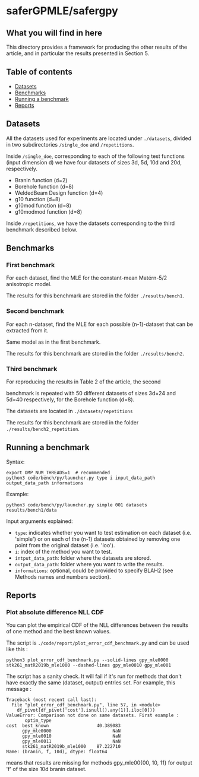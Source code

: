 # saferGPMLE/safergpy

## What you will find in here

This directory provides a framework for producing the other results of
  the article, and in particular the results presented in Section 5.

## Table of contents

  * [Datasets](#datasets)
  * [Benchmarks](#benchmarks)
  * [Running a benchmark](#running-a-benchmark)
  * [Reports](#reports)

## Datasets

All the datasets used for experiments are located under `./datasets`, divided in two subdirectories 
`/single_doe` and `/repetitions`.

Inside `/single_doe`, corresponding to each of the following test functions (input dimension 
d) we have four datasets of sizes 3d, 5d, 10d and 20d, respectively.

  * Branin function (d=2)
  * Borehole function (d=8)
  * WeldedBeam Design function (d=4)
  * g10 function (d=8)
  * g10mod function (d=8)
  * g10modmod function (d=8)

Inside `/repetitions`, we have the datasets corresponding to the third benchmark described below.

## Benchmarks

### First benchmark

For each dataset, find the MLE for the constant-mean Matérn-5/2 anisotropic
model.

The results for this benchmark are stored in the folder `./results/bench1`.

### Second benchmark

For each n-dataset, find the MLE for each possible (n-1)-dataset that can be
extracted from it.

Same model as in the first benchmark.

The results for this benchmark are stored in the folder `./results/bench2`.

### Third benchmark

For reproducing the results in Table 2 of the article, the second

benchmark is repeated with 50 different datasets of sizes 3d=24 and
5d=40 respectively, for the Borehole function (d=8).


The datasets are located in `./datasets/repetitions`

The results for this benchmark are stored in the folder `./results/bench2_repetition`.

## Running a benchmark

Syntax:
```
export OMP_NUM_THREADS=1  # recommended
python3 code/bench/py/launcher.py type i input_data_path output_data_path informations
```

Example:
```
python3 code/bench/py/launcher.py simple 001 datasets results/bench1/data
```

Input arguments explained:
* `type`: indicates whether you want to test estimation on each
  dataset (i.e. 'simple') or on each of the (n-1) datasets obtained by
  removing one point from the original dataset (i.e. 'loo').
* `i`: index of the method you want to test.
* `intput_data_path`: folder where the datasets are stored.
* `output_data_path`: folder where you want to write the results.
* `informations`: optional, could be provided to specify BLAH2 (see
  Methods names and numbers section).

## Reports

### Plot absolute difference NLL CDF

You can plot the empirical CDF of the NLL differences between the
results of one method and the best known values.

The script is `./code/report/plot_error_cdf_benchmark.py` and can be
used like this :

```
python3 plot_error_cdf_benchmark.py --solid-lines gpy_mle0000 stk261_matR2019b_mle1000 --dashed-lines gpy_mle0010 gpy_mle001
```

The script has a sanity check. It will fail if it's run for methods
that don't have exactly the same (dataset, output) entries set. For
example, this message :

```
Traceback (most recent call last):
  File "plot_error_cdf_benchmark.py", line 57, in <module>
    df_pivot[df_pivot['cost'].isnull().any(1)].iloc[0]))
ValueError: Comparison not done on same datasets. First example : 
       optim_type              
cost  best_known                  40.389083
      gpy_mle0000                       NaN
      gpy_mle0010                       NaN
      gpy_mle0011                       NaN
      stk261_matR2019b_mle1000    87.222710
Name: (branin, f, 10d), dtype: float64
```

means that results are missing for methods gpy_mle00{00, 10, 11} for
output 'f' of the size 10d branin dataset.

